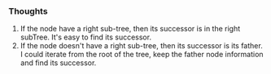 ### Thoughts
1. If the node have a right sub-tree, then its successor is in the right subTree. It's easy to find its successor.
2. If the node doesn't have a right sub-tree, then its successor is its father. I could iterate from the root of the tree, keep the father node information and find its successor.